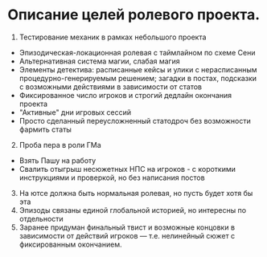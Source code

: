 # Описание целей ролевого проекта.
1. Тестирование механик в рамках небольшого проекта
- Эпизодическая-локационная ролевая с таймлайном по схеме Сени
- Альтернативная система магии, слабая магия
- Элементы детектива: расписанные кейсы и улики с нерасписанным процедурно-генерируемым решением; загадки в постах, подсказки с возможными действиями в зависимости от статов
- Фиксированное число игроков и строгий дедлайн окончания проекта
- "Активные" дни игровых сессий
- Просто сделанный переусложненный статодроч без возможности фармить статы
2. Проба пера в роли ГМа
- Взять Пашу на работу
- Свалить отыгрыш несюжетных НПС на игроков - с короткими инструкциями и проверкой, но без написания постов
3. На ютсе должна быть нормальная ролевая, но пусть будет хотя бы эта
4. Эпизоды связаны единой глобальной историей, но интересны по отдельности
5. Заранее придуман финальный твист и возможные концовки в зависимости от действий игроков — т.е. нелинейный сюжет с фиксированным окончанием.

